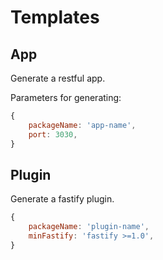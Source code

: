 # Templates

## App

Generate a restful app.

Parameters for generating:

```js
{
    packageName: 'app-name',
    port: 3030,
}
```

## Plugin

Generate a fastify plugin.

```js
{
    packageName: 'plugin-name',
    minFastify: 'fastify >=1.0',
}
```
